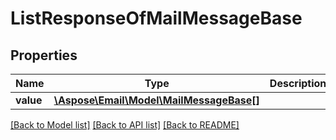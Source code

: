 # ListResponseOfMailMessageBase


## Properties
Name | Type | Description | Notes
---- | ---- | ----------- | -----
**value** | [**\Aspose\Email\Model\MailMessageBase[]**](MailMessageBase.md) |  | [optional] 




[[Back to Model list]](README.md#documentation-for-models) [[Back to API list]](README.md#documentation-for-api-endpoints) [[Back to README]](README.md)

